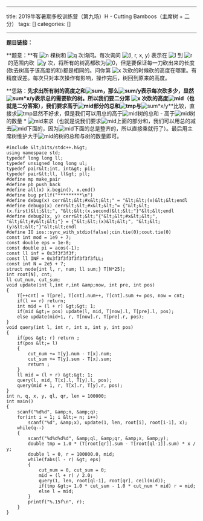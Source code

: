 
--- 
title:  2019牛客暑期多校训练营（第九场）H - Cutting Bamboos（主席树 + 二分） 
tags: []
categories: [] 

---
**题目链接：**

**题意：**有 <img alt="n" class="mathcode" src="https://private.codecogs.com/gif.latex?n"> 棵树和 <img alt="q" class="mathcode" src="https://private.codecogs.com/gif.latex?q"> 次询问。每次询问 <img alt="(l, r, x, y)" class="mathcode" src="https://private.codecogs.com/gif.latex?%28l%2C%20r%2C%20x%2C%20y%29"> 表示在 <img alt="l" class="mathcode" src="https://private.codecogs.com/gif.latex?l"> 到 <img alt="r" class="mathcode" src="https://private.codecogs.com/gif.latex?r"> 的范围内砍  <img alt="y" class="mathcode" src="https://private.codecogs.com/gif.latex?y"> 次，将所有的树高都砍为<img alt="0" class="mathcode" src="https://private.codecogs.com/gif.latex?0">，但是要保证每一刀砍出来的长度(砍去树高于该高度的和)都是相同的。问你第 <img alt="x" class="mathcode" src="https://private.codecogs.com/gif.latex?x"> 次砍的时候砍的高度在哪里。有精度误差。每次只对本次操作有影响，操作完后，树回到原来的高度。

**思路：**先求出所有树的高度之和<img alt="sum" class="mathcode" src="https://private.codecogs.com/gif.latex?sum">，那么<img alt="sum/y" class="mathcode" src="https://private.codecogs.com/gif.latex?sum/y">表示每次砍多少，显然<img alt="sum*x/y" class="mathcode" src="https://private.codecogs.com/gif.latex?sum*x/y">表示总的需要砍的树。所以我们要二分第** **<img alt="x" class="mathcode" src="https://private.codecogs.com/gif.latex?x"> 次砍的高度<img alt="mid" class="mathcode" src="https://private.codecogs.com/gif.latex?mid">（也就是二分答案），我们要求高于<img alt="mid" class="mathcode" src="https://private.codecogs.com/gif.latex?mid">部分的总和<img alt="tmp" class="mathcode" src="https://private.codecogs.com/gif.latex?tmp">与**<img alt="sum*x/y" class="mathcode" src="https://private.codecogs.com/gif.latex?sum*x/y">**比较，直接求<img alt="tmp" class="mathcode" src="https://private.codecogs.com/gif.latex?tmp">显然不好求，但是我们可以用总的高于<img alt="mid" class="mathcode" src="https://private.codecogs.com/gif.latex?mid">树的总和 - 高于<img alt="mid" class="mathcode" src="https://private.codecogs.com/gif.latex?mid">树的数量 * <img alt="mid" class="mathcode" src="https://private.codecogs.com/gif.latex?mid">来求（也就是说我们要求<img alt="mid" class="mathcode" src="https://private.codecogs.com/gif.latex?mid">上面的部分和，我们可以用总的减去<img alt="mid" class="mathcode" src="https://private.codecogs.com/gif.latex?mid">下面的，因为<img alt="mid" class="mathcode" src="https://private.codecogs.com/gif.latex?mid">下面的总是整齐的，所以直接乘就行了）。最后用主席树维护大于<img alt="mid" class="mathcode" src="https://private.codecogs.com/gif.latex?mid">的树的总和与树的数量即可。

```
#include &lt;bits/stdc++.h&gt;
using namespace std;
typedef long long ll;
typedef unsigned long long ul;
typedef pair&lt;int, int&gt; pii;
typedef pair&lt;ll, ll&gt; pll;
#define mp make_pair
#define pb push_back
#define all(x) x.begin(), x.end()
#define bug prllf("*********\n")
#define debug(x) cerr&lt;&lt;#x&lt;&lt;" = "&lt;&lt;(x)&lt;&lt;endl
#define debugp(x) cerr&lt;&lt;#x&lt;&lt;"= {"&lt;&lt;(x.first)&lt;&lt;", "&lt;&lt;(x.second)&lt;&lt;"}"&lt;&lt;endl
#define debug2(x, y) cerr&lt;&lt;"{"&lt;&lt;#x&lt;&lt;", "&lt;&lt;#y&lt;&lt;"} = {"&lt;&lt;(x)&lt;&lt;", "&lt;&lt;(y)&lt;&lt;"}"&lt;&lt;endl
#define IO ios::sync_with_stdio(false);cin.tie(0);cout.tie(0)
const int mod = 1e9 + 7;
const double eps = 1e-8;
const double pi = acos(-1);
const ll inf = 0x3f3f3f3f;
const ll INF = 0x3f3f3f3f3f3f3f3fLL;
const int N = 2e5 + 7;
struct node{int l, r, num; ll sum;} T[N*25];
int root[N], cnt;
ll cut_num, cut_sum;
void update(int l,int r,int &amp;now, int pre, int pos)
{
    T[++cnt] = T[pre], T[cnt].num++, T[cnt].sum += pos, now = cnt;
    if(l == r) return;
    int mid = (l + r) &gt;&gt; 1;
    if(mid &gt;= pos) update(l, mid, T[now].l, T[pre].l, pos);
    else update(mid+1, r, T[now].r, T[pre].r, pos);
}
void query(int l, int r, int x, int y, int pos)
{
    if(pos &gt; r) return ;
    if(pos &lt;= l)
    {
        cut_num += T[y].num - T[x].num;
        cut_sum += T[y].sum - T[x].sum;
        return ;
    }
    ll mid = (l + r) &gt;&gt; 1;
    query(l, mid, T[x].l, T[y].l, pos);
    query(mid + 1, r, T[x].r, T[y].r, pos);
}
int n, q, x, y, ql, qr, len = 100000;
int main()
{
    scanf("%d%d", &amp;n, &amp;q);
    for(int i = 1; i &lt;= n; i++)
        scanf("%d", &amp;x), update(1, len, root[i], root[i-1], x);
    while(q--)
    {
        scanf("%d%d%d%d", &amp;ql, &amp;qr, &amp;x, &amp;y);
        double tmp = 1.0 * (T[root[qr]].sum - T[root[ql-1]].sum) * x / y;
        double l = 0, r = 100000.0, mid;
        while(fabs(l - r) &gt; eps)
        {
            cut_num = 0, cut_sum = 0;
            mid = (l + r) / 2.0;
            query(1, len, root[ql-1], root[qr], ceil(mid));
            if(tmp &gt;= 1.0 * cut_sum - 1.0 * cut_num * mid) r = mid;
            else l = mid;
        }
        printf("%.15f\n", r);
    }
}

```

 
